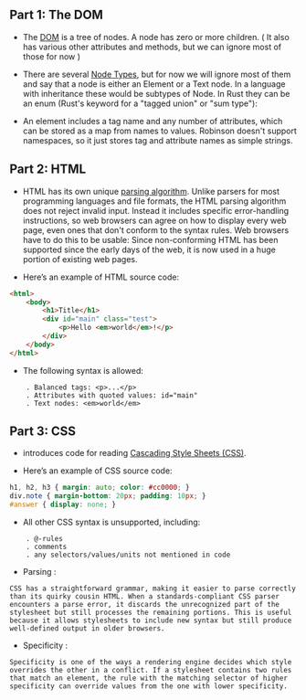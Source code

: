 ## Part 1: The DOM

- The [DOM](https://dom.spec.whatwg.org) is a tree of nodes. A node has zero or more children. ( It also has various other attributes and methods, but we can ignore most of those for now )

- There are several [Node Types](https://dom.spec.whatwg.org/#dom-node-nodetype), but for now we will ignore most of them and say that a node is either an Element or a Text node. In a language with inheritance these would be subtypes of Node. In Rust they can be an enum (Rust's keyword for a "tagged union" or "sum type"):

- An element includes a tag name and any number of attributes, which can be stored as a map from names to values. Robinson doesn't support namespaces, so it just stores tag and attribute names as simple strings.

## Part 2: HTML
- HTML has its own unique [parsing algorithm](https://html.spec.whatwg.org/multipage/syntax.html#parsing). Unlike parsers for most programming languages and file formats, the HTML parsing algorithm does not reject invalid input. Instead it includes specific error-handling instructions, so web browsers can agree on how to display every web page, even ones that don't conform to the syntax rules. Web browsers have to do this to be usable: Since non-conforming HTML has been supported since the early days of the web, it is now used in a huge portion of existing web pages.

- Here’s an example of HTML source code:
``` html
<html>
    <body>
        <h1>Title</h1>
        <div id="main" class="test">
            <p>Hello <em>world</em>!</p>
        </div>
    </body>
</html>
```
- The following syntax is allowed:
```
    . Balanced tags: <p>...</p>
    . Attributes with quoted values: id="main"
    . Text nodes: <em>world</em>
```
## Part 3: CSS
- introduces code for reading [Cascading Style Sheets (CSS)](https://www.w3.org/TR/CSS2/).

- Here’s an example of CSS source code:
``` css
h1, h2, h3 { margin: auto; color: #cc0000; }
div.note { margin-bottom: 20px; padding: 10px; }
#answer { display: none; }

```
- All other CSS syntax is unsupported, including: 
```
    . @-rules
    . comments
    . any selectors/values/units not mentioned in code
```

- Parsing : 
```
CSS has a straightforward grammar, making it easier to parse correctly than its quirky cousin HTML. When a standards-compliant CSS parser encounters a parse error, it discards the unrecognized part of the stylesheet but still processes the remaining portions. This is useful because it allows stylesheets to include new syntax but still produce well-defined output in older browsers.
```
- Specificity : 
```
Specificity is one of the ways a rendering engine decides which style overrides the other in a conflict. If a stylesheet contains two rules that match an element, the rule with the matching selector of higher specificity can override values from the one with lower specificity.
```